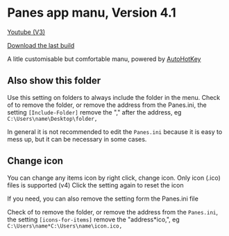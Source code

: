 # Panes app manu, Version 4.1

[Youtube (V3)](https://www.youtube.com/watch?v=zmcaFThOKlw)

[Download the last build](https://github.com/AiTechEye/Panes/releases)

A litle customisable but comfortable manu, powered by [AutoHotKey](https://www.autohotkey.com/)

## Also show this folder ##

Use this setting on folders to always include the folder in the menu.
Check of to remove the folder, or remove the address from the Panes.ini, the setting `[Include-Folder]`
remove the "," after the address, eg `C:\Users\name\Desktop\folder,`

In general it is not recommended to edit the `Panes.ini`
because it is easy to mess up, but it can be necessary in some cases.

## Change icon ##

You can change any items icon by right click, change icon.
Only icon (.ico) files is supported (v4)
Click the setting again to reset the icon

If you need, you can also remove the setting form the Panes.ini file

Check of to remove the folder, or remove the address from the `Panes.ini`, the setting `[icons-for-items]`
remove the "address*ico,", eg `C:\Users\name*C:\Users\name\icon.ico,`
